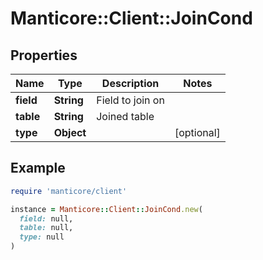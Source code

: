 # Manticore::Client::JoinCond

## Properties

| Name | Type | Description | Notes |
| ---- | ---- | ----------- | ----- |
| **field** | **String** | Field to join on |  |
| **table** | **String** | Joined table |  |
| **type** | **Object** |  | [optional] |

## Example

```ruby
require 'manticore/client'

instance = Manticore::Client::JoinCond.new(
  field: null,
  table: null,
  type: null
)
```

